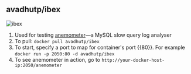 ## avadhutp/ibex
![ibex](http://dockeri.co/image/avadhutp/ibex)

1. Used for testing [anemometer](https://github.com/box/Anemometer)—a MySQL slow query log analyser
2. To pull: `docker pull avadhutp/ibex`
3. To start, specify a port to map for container's port {{80}}. For example `docker run -p 2050:80 -d avadhutp/ibex`
4. To see anemometer in action, go to `http://your-docker-host-ip:2050/anemometer`
